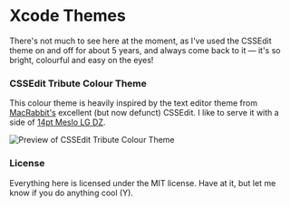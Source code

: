 Xcode Themes
============

There's not much to see here at the moment, as I've used the CSSEdit theme on and off for about 5 years, and always come back to it — it's so bright, colourful and easy on the eyes!

### CSSEdit Tribute Colour Theme
This colour theme is heavily inspired by the text editor theme from [MacRabbit's][MR] excellent (but now defunct) CSSEdit. I like to serve it with a side of [14pt Meslo LG DZ][Meslo].

![Preview of CSSEdit Tribute Colour Theme](http://f.cl.ly/items/0p3R313p1X0y0D1C3s1Y/Screen%20Shot%202013-05-20%20at%209.45.04%20AM.png)

### License
Everything here is licensed under the MIT license. Have at it, but let me know if you do anything cool (Y).

 [MR]: http://macrabbit.com/
 [Meslo]: https://github.com/andreberg/Meslo-Font